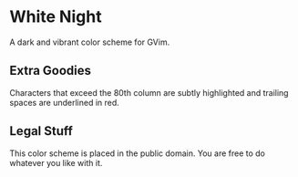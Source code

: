 # White Night

A dark and vibrant color scheme for GVim.

## Extra Goodies

Characters that exceed the 80th column are subtly highlighted and trailing
spaces are underlined in red.

## Legal Stuff

This color scheme is placed in the public domain. You are free to do whatever
you like with it.
